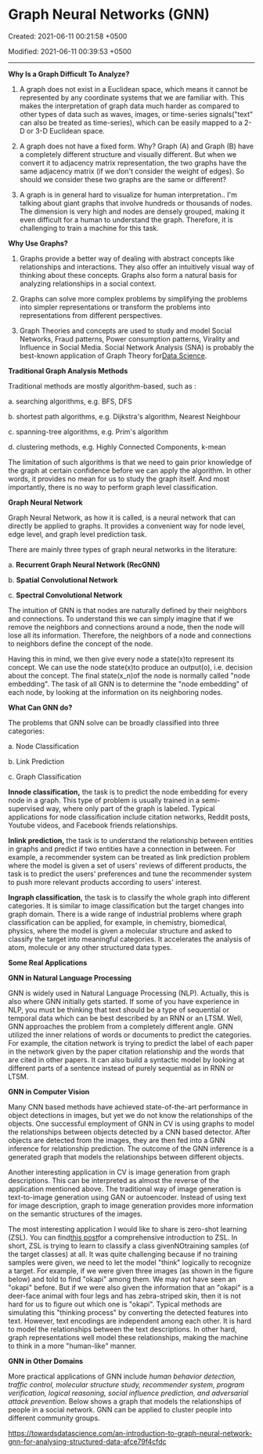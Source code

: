 # Graph Neural Networks (GNN)

Created: 2021-06-11 00:21:58 +0500

Modified: 2021-06-11 00:39:53 +0500

---

**Why Is a Graph Difficult To Analyze?**

1.  A graph does not exist in a Euclidean space, which means it cannot be represented by any coordinate systems that we are familiar with. This makes the interpretation of graph data much harder as compared to other types of data such as waves, images, or time-series signals("text" can also be treated as time-series), which can be easily mapped to a 2-D or 3-D Euclidean space.



2.  A graph does not have a fixed form. Why? Graph (A) and Graph (B) have a completely different structure and visually different. But when we convert it to adjacency matrix representation, the two graphs have the same adjacency matrix (if we don't consider the weight of edges). So should we consider these two graphs are the same or different?



3.  A graph is in general hard to visualize for human interpretation.. I'm talking about giant graphs that involve hundreds or thousands of nodes. The dimension is very high and nodes are densely grouped, making it even difficult for a human to understand the graph. Therefore, it is challenging to train a machine for this task.



**Why Use Graphs?**

1.  Graphs provide a better way of dealing with abstract concepts like relationships and interactions. They also offer an intuitively visual way of thinking about these concepts. Graphs also form a natural basis for analyzing relationships in a social context.

2.  Graphs can solve more complex problems by simplifying the problems into simpler representations or transform the problems into representations from different perspectives.

3.  Graph Theories and concepts are used to study and model Social Networks, Fraud patterns, Power consumption patterns, Virality and Influence in Social Media. Social Network Analysis (SNA) is probably the best-known application of Graph Theory for[Data Science](https://courses.analyticsvidhya.com/courses/introduction-to-data-science-2?utm_source=blog&utm_medium=IntroductionGraphTheoryarticle).



**Traditional Graph Analysis Methods**

Traditional methods are mostly algorithm-based, such as :

a.  searching algorithms, e.g. BFS, DFS

b.  shortest path algorithms, e.g. Dijkstra's algorithm, Nearest Neighbour

c.  spanning-tree algorithms, e.g. Prim's algorithm

d.  clustering methods, e.g. Highly Connected Components, k-mean



The limitation of such algorithms is that we need to gain prior knowledge of the graph at certain confidence before we can apply the algorithm. In other words, it provides no mean for us to study the graph itself. And most importantly, there is no way to perform graph level classification.



**Graph Neural Network**

Graph Neural Network, as how it is called, is a neural network that can directly be applied to graphs. It provides a convenient way for node level, edge level, and graph level prediction task.



There are mainly three types of graph neural networks in the literature:

a.  **Recurrent Graph Neural Network (RecGNN)**

b.  **Spatial Convolutional Network**

c.  **Spectral Convolutional Network**



The intuition of GNN is that nodes are naturally defined by their neighbors and connections. To understand this we can simply imagine that if we remove the neighbors and connections around a node, then the node will lose all its information. Therefore, the neighbors of a node and connections to neighbors define the concept of the node.



Having this in mind, we then give every node a state(x)to represent its concept. We can use the node state(x)to produce an output(o), i.e. decision about the concept. The final state(x_n)of the node is normally called "node embedding". The task of all GNN is to determine the "node embedding" of each node, by looking at the information on its neighboring nodes.



**What Can GNN do?**

The problems that GNN solve can be broadly classified into three categories:

a.  Node Classification

b.  Link Prediction

c.  Graph Classification



**Innode classification,** the task is to predict the node embedding for every node in a graph. This type of problem is usually trained in a semi-supervised way, where only part of the graph is labeled. Typical applications for node classification include citation networks, Reddit posts, Youtube videos, and Facebook friends relationships.



**Inlink prediction,** the task is to understand the relationship between entities in graphs and predict if two entities have a connection in between. For example, a recommender system can be treated as link prediction problem where the model is given a set of users' reviews of different products, the task is to predict the users' preferences and tune the recommender system to push more relevant products according to users' interest.



**Ingraph classification,** the task is to classify the whole graph into different categories. It is similar to image classification but the target changes into graph domain. There is a wide range of industrial problems where graph classification can be applied, for example, in chemistry, biomedical, physics, where the model is given a molecular structure and asked to classify the target into meaningful categories. It accelerates the analysis of atom, molecule or any other structured data types.



**Some Real Applications**

**GNN in Natural Language Processing**

GNN is widely used in Natural Language Processing (NLP). Actually, this is also where GNN initially gets started. If some of you have experience in NLP, you must be thinking that text should be a type of sequential or temporal data which can be best described by an RNN or an LTSM. Well, GNN approaches the problem from a completely different angle. GNN utilized the inner relations of words or documents to predict the categories. For example, the citation network is trying to predict the label of each paper in the network given by the paper citation relationship and the words that are cited in other papers. It can also build a syntactic model by looking at different parts of a sentence instead of purely sequential as in RNN or LTSM.



**GNN in Computer Vision**

Many CNN based methods have achieved state-of-the-art performance in object detections in images, but yet we do not know the relationships of the objects. One successful employment of GNN in CV is using graphs to model the relationships between objects detected by a CNN based detector. After objects are detected from the images, they are then fed into a GNN inference for relationship prediction. The outcome of the GNN inference is a generated graph that models the relationships between different objects.



Another interesting application in CV is image generation from graph descriptions. This can be interpreted as almost the reverse of the application mentioned above. The traditional way of image generation is text-to-image generation using GAN or autoencoder. Instead of using text for image description, graph to image generation provides more information on the semantic structures of the images.



The most interesting application I would like to share is zero-shot learning (ZSL). You can find[this post](https://towardsdatascience.com/applications-of-zero-shot-learning-f65bb232963f)for a comprehensive introduction to ZSL. In short, ZSL is trying to learn to classify a class givenNOtraining samples (of the target classes) at all. It was quite challenging because if no training samples were given, we need to let the model "think" logically to recognize a target. For example, if we were given three images (as shown in the figure below) and told to find "okapi" among them. We may not have seen an "okapi" before. But if we were also given the information that an "okapi" is a deer-face animal with four legs and has zebra-striped skin, then it is not hard for us to figure out which one is "okapi". Typical methods are simulating this "thinking process" by converting the detected features into text. However, text encodings are independent among each other. It is hard to model the relationships between the text descriptions. In other hard, graph representations well model these relationships, making the machine to think in a more "human-like" manner.



**GNN in Other Domains**

More practical applications of GNN include *human behavior detection, traffic control, molecular structure study, recommender system, program verification, logical reasoning, social influence prediction, and adversarial attack prevention.* Below shows a graph that models the relationships of people in a social network. GNN can be applied to cluster people into different community groups.



<https://towardsdatascience.com/an-introduction-to-graph-neural-network-gnn-for-analysing-structured-data-afce79f4cfdc>
